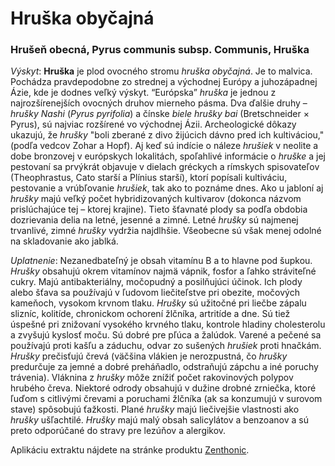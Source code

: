 Hruška obyčajná
===============

### Hrušeň obecná, Pyrus communis subsp. Communis, Hruška

*Výskyt*: **Hruška** je plod ovocného stromu *hruška obyčajná*. Je to malvica.
Pochádza pravdepodobne zo strednej a východnej Európy a juhozápadnej Ázie, kde
je dodnes veľký výskyt. “Európska” *hruška* je jednou z najrozšírenejších
ovocných druhov mierneho pásma. Dva ďalšie druhy – *hrušky* *Nashi* (*Pyrus
pyrifolia*) a čínske *biele hrušky* *bai* (Bretschneider × Pyrus), sú najviac
rozšírené vo východnej Ázii. Archeologické dôkazy ukazujú, že *hrušky* "boli
zberané z divo žijúcich dávno pred ich kultiváciou," (podľa vedcov Zohar a
Hopf). Aj keď sú indície o náleze *hrušiek* v neolite a dobe bronzovej v
európskych lokalitách, spoľahlivé informácie o *hruške* a jej pestovaní sa
prvýkrát objavuje v dielach gréckych a rímskych spisovateľov (Theophrastus, Cato
starší a Plínius starší), ktorí popísali kultiváciu, pestovanie a vrúbľovanie
*hrušiek*, tak ako to poznáme dnes. Ako u jabloní aj *hrušky* majú veľký počet
hybridizovaných kultivarov (dokonca názvom prislúchajúce tej – ktorej krajine).
Tieto šťavnaté plody sa podľa obdobia dozrievania delia na letné, jesenné a
zimné. Letné *hrušky* sú najmenej trvanlivé, zimné *hrušky* vydržia najdlhšie.
Všeobecne sú však menej odolné na skladovanie ako jablká.

*Uplatnenie*: Nezanedbateľný je obsah vitamínu B a to hlavne pod šupkou.
*Hrušky* obsahujú okrem vitamínov najmä vápnik, fosfor a ľahko stráviteľné
cukry. Majú antibakteriálny, močopudný a posilňujúci účinok. Ich plody alebo
šťava sa používajú v ľudovom liečiteľstve pri obezite, močových kameňoch,
vysokom krvnom tlaku. *Hrušky* sú užitočné pri liečbe zápalu slizníc, kolitíde,
chronickom ochorení žlčníka, artritíde a dne. Sú tiež úspešné pri znižovaní
vysokého krvného tlaku, kontrole hladiny cholesterolu a zvyšujú kyslosť moču. Sú
dobré pre pľúca a žalúdok. Varené a pečené sa používajú proti kašľu a záduchu,
odvar zo sušených *hrušiek* proti hnačkám. *Hrušky* prečisťujú črevá (väčšina
vlákien je nerozpustná, čo *hrušky* predurčuje za jemné a dobré preháňadlo,
odstraňujú zápchu a iné poruchy trávenia). Vláknina z *hrušky* môže znížiť počet
rakovinových polypov hrubého čreva. Niektoré odrody obsahujú v dužine drobné
zrniečka, ktoré ľuďom s citlivými črevami a poruchami žlčníka (ak sa konzumujú v
surovom stave) spôsobujú ťažkosti. Plané *hrušky* majú liečivejšie vlastnosti
ako *hrušky* ušľachtilé. *Hrušky* majú malý obsah salicylátov a benzoanov a sú
preto odporúčané do stravy pre lezúňov a alergikov.

Aplikáciu extraktu nájdete na stránke produktu
[Zenthonic](/sip/#p/zenthonic).

